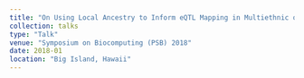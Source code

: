 ```yaml
---
title: "On Using Local Ancestry to Inform eQTL Mapping in Multiethnic or Admixed Populations"
collection: talks
type: "Talk"
venue: "Symposium on Biocomputing (PSB) 2018"
date: 2018-01
location: "Big Island, Hawaii"
---
```


